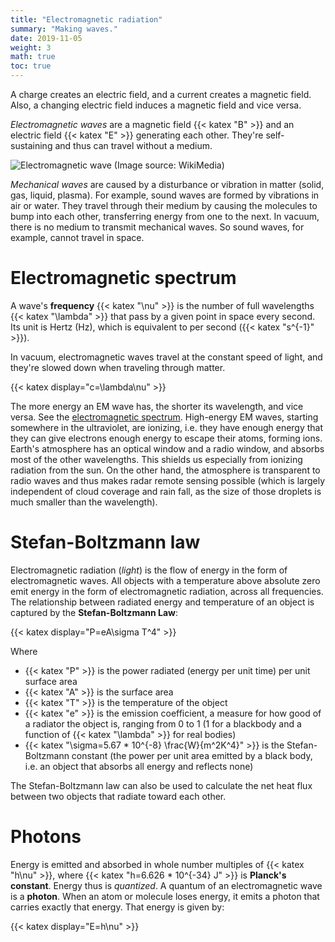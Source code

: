 ```yaml
---
title: "Electromagnetic radiation"
summary: "Making waves."
date: 2019-11-05
weight: 3
math: true
toc: true
---
```


A charge creates an electric field, and a current creates a magnetic field. Also, a changing electric field induces a magnetic field and vice versa.

_Electromagnetic waves_ are a magnetic field {{< katex "B" >}} and an electric field {{< katex "E" >}} generating each other. They're self-sustaining and thus can travel without a medium.

![Electromagnetic wave](https://upload.wikimedia.org/wikipedia/commons/thumb/4/40/EM-Wave_noGIF.svg/1024px-EM-Wave_noGIF.svg.png)
(Image source: WikiMedia)

_Mechanical waves_ are caused by a disturbance or vibration in matter (solid, gas, liquid, plasma). For example, sound waves are formed by vibrations in air or water. They travel through their medium by causing the molecules to bump into each other, transferring energy from one to the next. In vacuum, there is no medium to transmit mechanical waves. So sound waves, for example, cannot travel in space.

# Electromagnetic spectrum

A wave's **frequency** {{< katex "\nu" >}} is the number of full wavelengths {{< katex "\lambda" >}} that pass by a given point in space every second. Its unit is Hertz (Hz), which is equivalent to per second ({{< katex "s^{-1}" >}}).

In vacuum, electromagnetic waves travel at the constant speed of light, and they're slowed down when traveling through matter.

{{< katex display="c=\lambda\nu" >}}

The more energy an EM wave has, the shorter its wavelength, and vice versa. See the [electromagnetic spectrum](https://eo-college.org/wp-content/uploads/2017/09/electromagnetic-spectrum-nasa.jpeg). High-energy EM waves, starting somewhere in the ultraviolet, are ionizing, i.e. they have enough energy that they can give electrons enough energy to escape their atoms, forming ions. Earth's atmosphere has an optical window and a radio window, and absorbs most of the other wavelengths. This shields us especially from ionizing radiation from the sun. On the other hand, the atmosphere is transparent to radio waves and thus makes radar remote sensing possible (which is largely independent of cloud coverage and rain fall, as the size of those droplets is much smaller than the wavelength).

# Stefan-Boltzmann law

Electromagnetic radiation (_light_) is the flow of energy in the form of electromagnetic waves. All objects with a temperature above absolute zero emit energy in the form of electromagnetic radiation, across all frequencies. The relationship between radiated energy and temperature of an object is captured by the **Stefan-Boltzmann Law**:

{{< katex display="P=eA\sigma T^4" >}}

Where
* {{< katex "P" >}} is the power radiated (energy per unit time) per unit surface area
* {{< katex "A" >}} is the surface area
* {{< katex "T" >}} is the temperature of the object
* {{< katex "e" >}} is the emission coefficient, a measure for how good of a radiator the object is, ranging from 0 to 1 (1 for a blackbody and a function of {{< katex "\lambda" >}} for real bodies)
* {{< katex "\sigma=5.67 * 10^{-8} \frac{W}{m^2K^4}" >}} is the Stefan-Boltzmann constant (the power per unit area emitted by a black body, i.e. an object that absorbs all energy and reflects none)

The Stefan-Boltzmann law can also be used to calculate the net heat flux between two objects that radiate toward each other.

# Photons

Energy is emitted and absorbed in whole number multiples of {{< katex "h\nu" >}}, where {{< katex "h=6.626 * 10^{-34} J" >}} is **Planck's constant**. Energy thus is _quantized_. A quantum of an electromagnetic wave is a **photon**. When an atom or molecule loses energy, it emits a photon that carries exactly that energy. That energy is given by:

{{< katex display="E=h\nu" >}}
